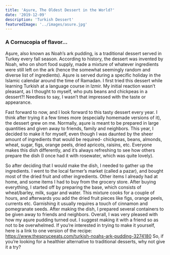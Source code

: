 ```yaml
---
title: 'Aşure, The Oldest Dessert in the World?'
date: '2019-12-09'
description: 'Turkish Dessert'
featuredImage: '../images/asure.jpg'
---
```

### A Cornucopia of flavor...

 Aşure, also known as Noah’s ark pudding, is a traditional dessert served in Turkey every fall season. According to history, the dessert was invented by Noah, who on short food supply, made a mixture of whatever ingredients were still left on the ark (hence the somewhat seemingly random and diverse list of ingredients). Aşure is served during a specific holiday in the Islamic calendar around the time of Ramadan. I first tried this dessert while learning Turkish at a language course in Izmir. My initial reaction wasn’t pleasant, as I thought to myself, who puts beans and chickpeas in a dessert?! Needless to say, I wasn’t that impressed with the taste or appearance. 

 Fast forward to now, and I look forward to this tasty dessert every year. I think after trying it a few times more (especially homemade versions of it), the dessert grew on me. Normally, aşure is meant to be prepared in large quantities and given away to friends, family and neighbors. This year, I decided to make it for myself, even though I was daunted by the sheer amount of ingredients that would be required- chickpeas, beans, almonds, wheat, sugar, figs, orange peels, dried apricots, raisins, etc. Everyone makes this dish differently, and it’s always refreshing to see how others prepare the dish (I once had it with rosewater, which was quite lovely). 

 So after deciding that I would make the dish, I needed to gather up the ingredients. I went to the local farmer’s market (called a pazar), and bought most of the dried fruit and other ingredients. Other items I already had at home, and some items I had to buy from the grocery store. After buying everything, I started off by preparing the base, which consists of wheat/barley, milk, sugar and water. This mixture cooks for a couple of hours, and afterwards you add the dried fruit pieces like figs, orange peels, currents etc. Garnishing it usually requires a touch of cinnamon and pomegranate seeds. After making the dish, I prepared several containers to be given away to friends and neighbors. Overall, I was very pleased with how my aşure pudding turned out. I suggest making it with a friend so as not to be overwhelmed. If you’re interested in trying to make it yourself, here is a link to one version of the recipe: https://www.thespruceeats.com/turkish-noahs-ark-pudding-3274180 So, if you’re looking for a healthier alternative to traditional desserts, why not give it a try? 
